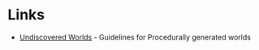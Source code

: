 # Links
* [Undiscovered Worlds](https://undiscoveredworlds.blogspot.com/2019/01/aims-and-methods.html) - Guidelines for Procedurally generated worlds
